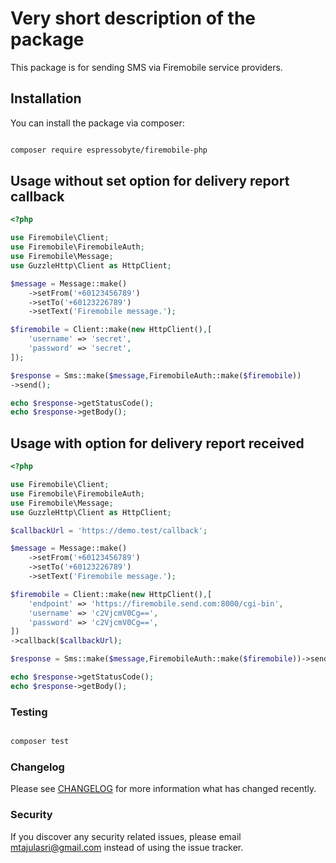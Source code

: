 # Very short description of the package

This package is for sending SMS via Firemobile service providers.

## Installation

You can install the package via composer:

```bash

composer require espressobyte/firemobile-php

```

## Usage without set option for delivery report callback

```php
<?php 

use Firemobile\Client;
use Firemobile\FiremobileAuth;
use Firemobile\Message;
use GuzzleHttp\Client as HttpClient;

$message = Message::make()
    ->setFrom('+60123456789')
    ->setTo('+60123226789')
    ->setText('Firemobile message.');

$firemobile = Client::make(new HttpClient(),[
    'username' => 'secret',
    'password' => 'secret',
]);

$response = Sms::make($message,FiremobileAuth::make($firemobile))
->send();

echo $response->getStatusCode();
echo $response->getBody();

```

## Usage with option for delivery report received

```php
<?php 

use Firemobile\Client;
use Firemobile\FiremobileAuth;
use Firemobile\Message;
use GuzzleHttp\Client as HttpClient;

$callbackUrl = 'https://demo.test/callback';

$message = Message::make()
    ->setFrom('+60123456789')
    ->setTo('+60123226789')
    ->setText('Firemobile message.');

$firemobile = Client::make(new HttpClient(),[
    'endpoint' => 'https://firemobile.send.com:8000/cgi-bin',
    'username' => 'c2VjcmV0Cg==',
    'password' => 'c2VjcmV0Cg==',
])
->callback($callbackUrl);

$response = Sms::make($message,FiremobileAuth::make($firemobile))->send();

echo $response->getStatusCode();
echo $response->getBody();

```


### Testing

```bash

composer test

```

### Changelog

Please see [CHANGELOG](CHANGELOG.md) for more information what has changed recently.


### Security

If you discover any security related issues, please email mtajulasri@gmail.com instead of using the issue tracker.


